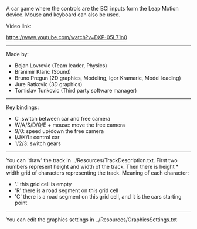 A car game where the controls are the BCI inputs form the Leap Motion device. Mouse and keyboard can also be used.

Video link:

https://www.youtube.com/watch?v=DXP-05L71n0

--------------------------------------------------------------------

Made by:
- Bojan Lovrovic (Team leader, Physics)
- Branimir Klaric (Sound)
- Bruno Pregun (2D graphics, Modeling, Igor Kramaric, Model loading)
- Jure Ratkovic (3D graphics)
- Tomislav Tunkovic (Third party software manager)

--------------------------------------------------------------------

Key bindings:
- C :switch between car and free camera
- W/A/S/D/Q/E + mouse: move the free camera
- 9/0: speed up/down the free camera
- I/J/K/L: control car
- 1/2/3: switch gears

--------------------------------------------------------------------

You can 'draw' the track in ../Resources/TrackDescription.txt. First two numbers represent height and width of the track.
Then there is height * width grid of characters representing the track. Meaning of each character:
- '.' this grid cell is empty
- 'R' there is a road segment on this grid cell
- 'C' there is a road segment on this grid cell, and it is the cars starting point

--------------------------------------------------------------------

You can edit the graphics settings in ../Resources/GraphicsSettings.txt
